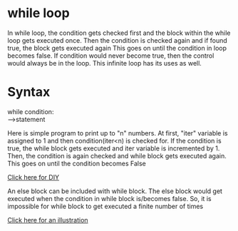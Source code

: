 # while loop

In while loop, the condition gets checked first and the block within the while loop gets executed once. Then the condition is checked again and if found true, the block gets executed again
This goes on until the condition in loop becomes false. If condition would never become true, then the control would always be in the loop. This infinite loop has its uses as well.

# Syntax
while condition:\
-->statement

Here is simple program to print up to "n" numbers. At first, "iter" variable is assigned to 1 and then condition(iter<n) is checked for. If the condition is true, the while block gets
executed and iter variable is incremented by 1. Then, the condition is again checked and while block gets executed again. This goes on until the condition becomes False

[Click here for DIY](https://github.com/pythoncoder100/practice/blob/master/while_loop.ipynb)

An else block can be included with while block. The else block would get executed when the condition in while block is/becomes false. So, it is impossible for while block to get executed a finite number of times

[Click here for an illustration](https://github.com/pythoncoder100/practice/blob/master/while%20else.ipynb)
